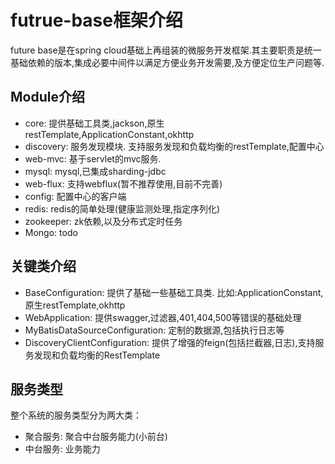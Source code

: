 # futrue-base框架介绍

future base是在spring cloud基础上再组装的微服务开发框架.其主要职责是统一基础依赖的版本,集成必要中间件以满足方便业务开发需要,及方便定位生产问题等.

## Module介绍

- core: 提供基础工具类,jackson,原生restTemplate,ApplicationConstant,okhttp
- discovery: 服务发现模块. 支持服务发现和负载均衡的restTemplate,配置中心
- web-mvc: 基于servlet的mvc服务.
- mysql: mysql,已集成sharding-jdbc
- web-flux: 支持webflux(暂不推荐使用,目前不完善)
- config: 配置中心的客户端
- redis: redis的简单处理(健康监测处理,指定序列化)
- zookeeper: zk依赖,以及分布式定时任务
- Mongo: todo

## 关键类介绍

- BaseConfiguration: 提供了基础一些基础工具类. 比如:ApplicationConstant,原生restTemplate,okhttp
- WebApplication: 提供swagger,过滤器,401,404,500等错误的基础处理
- MyBatisDataSourceConfiguration: 定制的数据源,包括执行日志等
- DiscoveryClientConfiguration: 提供了增强的feign(包括拦截器,日志),支持服务发现和负载均衡的RestTemplate

## 服务类型

整个系统的服务类型分为两大类：

- 聚合服务: 聚合中台服务能力(小前台)
- 中台服务: 业务能力

